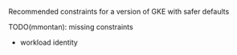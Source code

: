 Recommended constraints for a version of GKE with safer defaults

TODO(mmontan): missing constraints
- workload identity


